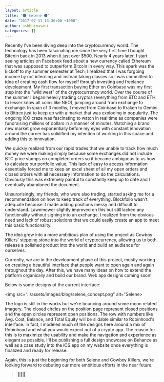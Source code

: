 ```yaml
---
layout: article
title: "🌑 Selene 🌑"
date: "2017-07-11 13:36:00 +1000"
author: ashbhimasani
categories: []
---
```


Recently I've been diving deep into the cryptocurrency world. The technology has been fascinating me since the very first time I bought Bitcoin back in 2013 when it just over $500. Nearly 4 years later, I start seeing articles on Facebook feed about a new currency called Ethereum that was supposed to outperform Bitcoin in every way. This spark was the kickoff to my summer semester at Tech; I realized that I was forgoing income by not interning and instead taking classes so I was committed to idea of creating cash flow for myself through investing and freelance development. My first transaction buying Ether on Coinbase was my first step into the "wild west" of the cryptocurrency world. Over the course of the summer I began heavily trading cryptos (everything from  BTC and ETH to lesser know alt coins like NEO), jumping around from exchange to exchange. In span of 3 months, I moved from Coinbase to Kraken to Gemini to Bittrex just to keep up with a market that was exploding in popularity. The ongoing ICO craze was fascinating to watch in real time as companies were fundraising millions of dollars in a manner of minutes. Watching a brand new market grow exponentially before my eyes with constant innovation around the corner has solidified my intention of working in this space and adding this to innovation.

We quickly realized from our rapid trades that we unable to track how much money we were making simply because some exchanges did not include BTC price stamps on completed orders so it became ambiguous to us how to calculate our portfolio value. This lack of easy to access information essentially forced me to keep an excel sheet of all my open orders and closed orders with all necessary information to do the calculations. Obviously this was extremely painful to constantly keep up to date and I eventually abandoned the document.

Unsurprisingly, my friends, who were also trading, started asking me for a recommendation on how to keep track of everything. Blockfolio wasn't adequate because it made adding positions messy and difficult to understand. Lawnmower slightly improved on this but still lacked any functionality without signing into an exchange. I realized from the obvious need and lack of robust solutions that we could easily create an app to meet this basic functionality.

The idea grew into a more ambitious plan of using the project as Cowboy Killers' stepping stone into the world of cryptocurrency, allowing us to both release a polished product into the world and build an audience for ourselves.

Currently, we are in the development phase of this project, mostly working on creating a beautiful interface that people want to open again and again throughout the day. After this, we have many ideas on how to extend the platform organically and build our brand. Web app designs coming soon!

Below is some designs of the current interface:

<img src="../assets/images/blog/selene_concept.png" alt="Selene>

The logo is still in the works but we're bouncing around some moon related imagery. The closed circles on the position page represent closed positions and the open circles represent open positions. The row with numbers like Avg. Cost, Balance, and Total Equity will be slidable similar to Robinhood's interface. In fact, I modeled much of the designs here around a mix of Robinhood and what you would expect out of a crypto app. The reason for this is to maximize the usability and make the navigation and experience as elegant as possible. I'll be publishing a full design showcase on Behance as well as a case study into the iOS app on my website once everything is finalized and ready for release.

Again, this is just the beginning for both Selene and Cowboy Killers, we're looking forward to debuting our more ambitious efforts in the near future.

> 🥐🥐🥐
